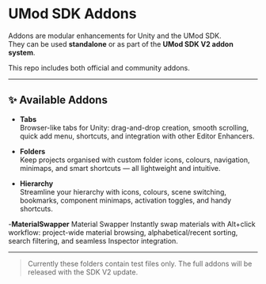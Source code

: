 # UMod SDK Addons

Addons are modular enhancements for Unity and the UMod SDK.  
They can be used **standalone** or as part of the **UMod SDK V2 addon system**.

This repo includes both official and community addons.

---

## ✨ Available Addons

- **Tabs**  
  Browser-like tabs for Unity: drag-and-drop creation, smooth scrolling, quick add menu, shortcuts, and integration with other Editor Enhancers.  

- **Folders**  
  Keep projects organised with custom folder icons, colours, navigation, minimaps, and smart shortcuts — all lightweight and intuitive.  

- **Hierarchy**  
  Streamline your hierarchy with icons, colours, scene switching, bookmarks, component minimaps, activation toggles, and handy shortcuts.  

-**MaterialSwapper**
Material Swapper Instantly swap materials with Alt+click workflow: project-wide material browsing, alphabetical/recent sorting, search filtering, and seamless Inspector integration.

---

> Currently these folders contain test files only. The full addons will be released with the SDK V2 update.
